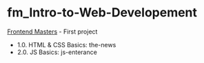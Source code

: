 # fm_Intro-to-Web-Developement
[Frontend Masters](https://frontendmasters.com/courses/web-development-v2/) - First project

- 1.0. HTML & CSS Basics: the-news
- 2.0. JS Basics: js-enterance
